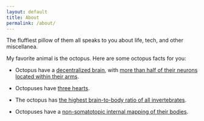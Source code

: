 ```yaml
---
layout: default
title: About
permalink: /about/
---
```


The fluffiest pillow of them all speaks to you about life, tech, and other miscellanea.

My favorite animal is the octopus. Here are some octopus facts for you:

- Octopus have a [decentralized brain](https://www.psychologytoday.com/intl/blog/science-and-philosophy/202003/the-octopus-and-the-unity-consciousness), with [more than half of their neurons located within their arms](https://news.harvard.edu/gazette/story/2010/10/thinking-like-an-octopus/).

- Octopuses have [three hearts](https://www.sciencefocus.com/nature/why-does-an-octopus-have-more-than-one-heart/).

- The octopus has [the highest brain-to-body ratio of all invertebrates](https://www.nhm.ac.uk/discover/octopuses-keep-surprising-us-here-are-eight-examples-how.html).

- Octopuses have a [non-somatotopic internal mapping of their bodies](https://www.cell.com/current-biology/fulltext/S0960-9822(09)01546-2?_returnURL=https%3A%2F%2Flinkinghub.elsevier.com%2Fretrieve%2Fpii%2FS0960982209015462%3Fshowall%3Dtrue).